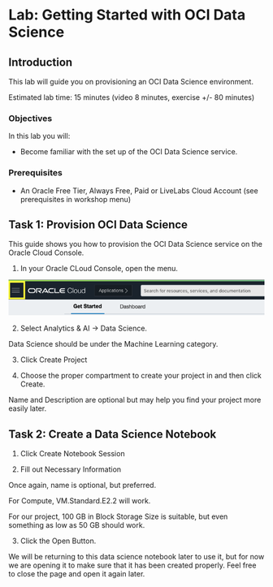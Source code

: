 # Lab: Getting Started with OCI Data Science

## Introduction

This lab will guide you on provisioning an OCI Data Science environment.

Estimated lab time: 15 minutes (video 8 minutes, exercise +/- 80 minutes)

### Objectives

In this lab you will:
* Become familiar with the set up of the OCI Data Science service.

### Prerequisites

* An Oracle Free Tier, Always Free, Paid or LiveLabs Cloud Account (see prerequisites in workshop menu)

## Task 1: Provision OCI Data Science

This guide shows you how to provision the OCI Data Science service on the Oracle Cloud Console.

1. In your Oracle CLoud Console, open the menu.

![](./images/openmenu.png)

2. Select Analytics & AI -> Data Science.

Data Science should be under the Machine Learning category.

3. Click Create Project

4. Choose the proper compartment to create your project in and then click Create.

Name and Description are optional but may help you find your project more easily later.

## Task 2: Create a Data Science Notebook

1. Click Create Notebook Session

2. Fill out Necessary Information

Once again, name is optional, but preferred.

For Compute, VM.Standard.E2.2 will work.

For our project, 100 GB in Block Storage Size is suitable, but even something as low as 50 GB should work.

3. Click the Open Button.

We will be returning to this data science notebook later to use it, but for now we are opening it to make sure that it has been created properly.
Feel free to close the page and open it again later.